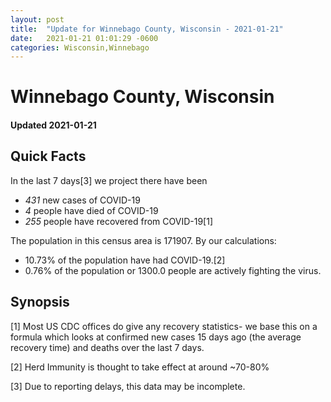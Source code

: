 ```yaml
---
layout: post
title:  "Update for Winnebago County, Wisconsin - 2021-01-21"
date:   2021-01-21 01:01:29 -0600
categories: Wisconsin,Winnebago
---
```


# Winnebago County, Wisconsin
#### Updated 2021-01-21

## Quick Facts

In the last 7 days[3] we project there have been
- *431* new cases of COVID-19
- *4* people have died of COVID-19
- *255* people have recovered from COVID-19[1]

The population in this census area is 171907. By our calculations:
- 10.73% of the population have had COVID-19.[2]
- 0.76% of the population or 1300.0 people are actively fighting the virus.

## Synopsis




[1] Most US CDC offices do give any recovery statistics- we base this on a formula which looks at confirmed new cases
15 days ago (the average recovery time) and deaths over the last 7 days.

[2] Herd Immunity is thought to take effect at around ~70-80%

[3] Due to reporting delays, this data may be incomplete.
 
    